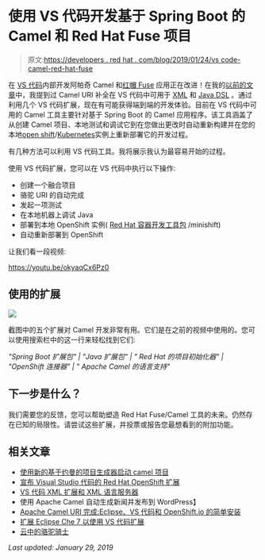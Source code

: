 # 使用 VS 代码开发基于 Spring Boot 的 Camel 和 Red Hat Fuse 项目

> 原文:[https://developers . red hat . com/blog/2019/01/24/vs code-camel-red-hat-fuse](https://developers.redhat.com/blog/2019/01/24/vscode-camel-red-hat-fuse)

在 [VS 代码](https://code.visualstudio.com/)内部开发阿帕奇 Camel 和[红帽 Fuse](https://developers.redhat.com/products/fuse/overview/) 应用正在改进！在我的[以前的文章](https://developers.redhat.com/blog/author/apupier/)中，我提到过 Camel URI 补全在 VS 代码中可用于 [XML](https://developers.redhat.com/blog/2018/02/15/apache-camel-uri-completion/) 和 [Java DSL](https://developers.redhat.com/blog/2018/07/10/apache-camel-uri-completion-with-java-dsl/) 。通过利用几个 VS 代码扩展，现在有可能获得端到端的开发体验。目前在 VS 代码中可用的 Camel 工具主要针对基于 Spring Boot 的 Camel 应用程序。该工具涵盖了从创建 Camel 项目、本地测试和调试它到在您做出更改时自动重新构建并在您的本地[open shift](https://www.openshift.com/)/[Kubernetes](https://developers.redhat.com/topics/kubernetes/)实例上重新部署它的开发过程。

有几种方法可以利用 VS 代码工具。我将展示我认为最容易开始的过程。

使用 VS 代码扩展，您可以在 VS 代码中执行以下操作:

*   创建一个融合项目
*   骆驼 URI 的自动完成
*   发起一项测试
*   在本地机器上调试 Java
*   部署到本地 OpenShift 实例( [Red Hat 容器开发工具包](https://developers.redhat.com/products/cdk/overview/) /minishift)
*   自动重新部署到 OpenShift

让我们看一段视频:

https://youtu.be/okyaqCx6Pz0

## 使用的扩展

![](../Images/a89510e9ae50ea7922476e5c1cd859eb.png)

截图中的五个扩展对 Camel 开发非常有用。它们是在之前的视频中使用的。您可以使用搜索栏中的这一行来轻松找到它们:

*"Spring Boot 扩展包" | "Java 扩展包" | " Red Hat 的项目初始化器" | "OpenShift 连接器" | " Apache Camel 的语言支持"*

## 下一步是什么？

我们需要您的反馈，您可以帮助塑造 Red Hat Fuse/Camel 工具的未来。仍然存在已知的局限性。请尝试这些扩展，并投票或报告您最想看到的附加功能。

## 相关文章

*   [使用新的基于约曼的项目生成器启动 camel 项目](https://developers.redhat.com/blog/2019/01/07/using-the-yeoman-camel-project-generator-to-jump-start-a-project/)
*   [宣布 Visual Studio 代码的 Red Hat OpenShift 扩展](https://developers.redhat.com/blog/2018/11/28/announcing-red-hat-openshift-extension-for-visual-studio-code-public-preview/)
*   [VS 代码 XML 扩展和 XML 语言服务器](https://developers.redhat.com/blog/2018/12/04/xml-language-server-vscode-extension/)
*   使用 Apache Camel 自动生成新闻并发布到 WordPress】
*   [Apache Camel URI 完成:Eclipse、VS 代码和 OpenShift.io 的简单安装](https://developers.redhat.com/blog/2018/05/21/apache-camel-uri-completion-easy-installation-for-eclipse-vs-code-and-openshift-io/)
*   [扩展 Eclipse Che 7 以使用 VS 代码扩展](https://developers.redhat.com/blog/2019/01/22/extending-eclipse-che-7-to-use-vs-code-extensions/)
*   [云中的骆驼骑士](https://developers.redhat.com/videos/youtube/zuEYtMvHN6g)

*Last updated: January 29, 2019*